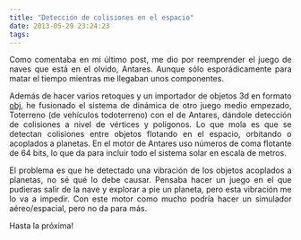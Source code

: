 ```yaml
---
title: "Detección de colisiones en el espacio"
date: 2013-05-29 23:24:23
tags: 
---
```

<p style="text-align: justify;">Como comentaba en mi último post, me dio por reemprender el juego de naves que está en el olvido, Antares. Aunque sólo esporádicamente para matar el tiempo mientras me llegaban unos componentes.</p>
<p style="text-align: justify;">Además de hacer varios retoques y un importador de objetos 3d en formato <a href="http://en.wikipedia.org/wiki/Wavefront_.obj_file" target="_blank">obj</a>, he fusionado el sistema de dinámica de otro juego medio empezado, Toterreno (de vehículos todoterreno) con el de Antares, dándole detección de colisiones a nivel de vértices y polígonos. Lo que mola es que se detectan colisiones entre objetos flotando en el espacio, orbitando o acoplados a planetas. En el motor de Antares uso números de coma flotante de 64 bits, lo que da para incluir todo el sistema solar en escala de metros.</p>
<p style="text-align: justify;">El problema es que he detectado una vibración de los objetos acoplados a planetas, no sé qué lo debe causar. Pensaba hacer un juego en el que pudieras salir de la nave y explorar a pie un planeta, pero esta vibración me lo va a impedir. Con este motor como mucho podría hacer un simulador aéreo/espacial, pero no da para más.</p>
<p style="text-align: justify;">Hasta la próxima!</p>